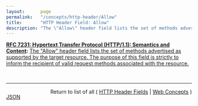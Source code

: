 ```yaml
---
layout:      page
permalink:   "/concepts/http-header/Allow"
title:       "HTTP Header Field: Allow"
description: "The \"Allow\" header field lists the set of methods advertised as supported by the target resource. The purpose of this field is strictly to inform the recipient of valid request methods associated with the resource."
---
```


**[RFC 7231: Hypertext Transfer Protocol (HTTP/1.1): Semantics and Content](/specs/IETF/RFC/7231 "The Hypertext Transfer Protocol (HTTP) is an application-level protocol for distributed, collaborative, hypertext information systems. This document defines the semantics of HTTP/1.1 messages as expressed by request methods, request header fields, response status codes, and response header fields, along with the payload of messages (metadata and body content) and mechanisms for content negotiation."):** [The "Allow" header field lists the set of methods advertised as supported by the target resource. The purpose of this field is strictly to inform the recipient of valid request methods associated with the resource.](http://tools.ietf.org/html/rfc7231#section-7.4.1 "Read documentation for HTTP Header Field &#34;Allow&#34;")

<br/>
<hr/>

<p style="float : left"><a href="./Allow.json" title="JSON representing this particular Web Concept value">JSON</a></p>
<p style="text-align: right">Return to list of all ( <a href="../http-headers">HTTP Header Fields</a> | <a href="../">Web Concepts</a> )</p>
